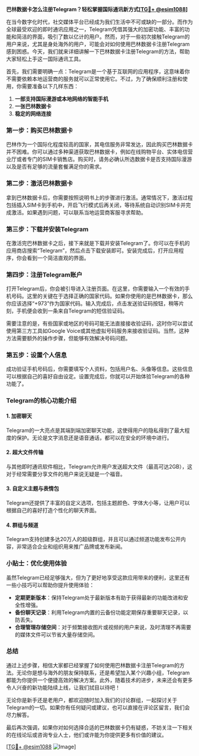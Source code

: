 **巴林数据卡怎么注册Telegram？轻松掌握国际通讯新方式[[TG💪+ @esim1088](https://t.me/s/esim1088)]**

在当今数字化时代，社交媒体平台已经成为我们生活中不可或缺的一部分。而作为全球最受欢迎的即时通讯应用之一，Telegram凭借其强大的加密功能、丰富的功能和简洁的界面，吸引了数以亿计的用户。然而，对于一些初次接触Telegram的用户来说，尤其是身处海外的用户，可能会对如何使用巴林数据卡注册Telegram感到困惑。今天，我们就来详细讲解一下巴林数据卡注册Telegram的方法，帮助大家轻松上手这一国际通讯工具。

首先，我们需要明确一点：Telegram是一个基于互联网的应用程序，这意味着你不需要依赖本地运营商的服务就可以正常使用它。不过，为了确保顺利注册和使用，你需要准备以下几样东西：

1. **一部支持国际漫游或本地网络的智能手机**
2. **一张巴林数据卡**
3. **稳定的网络连接**

### 第一步：购买巴林数据卡

巴林作为一个国际化程度较高的国家，其电信服务非常发达，因此购买巴林数据卡并不困难。你可以通过多种渠道获取巴林数据卡，例如在线购物平台、实体电信营业厅或者专门的SIM卡销售店。购买时，请务必确认所选数据卡是否支持国际漫游以及是否有足够的流量套餐满足你的需求。

### 第二步：激活巴林数据卡

拿到巴林数据卡后，你需要按照说明书上的步骤进行激活。通常情况下，激活过程包括插入SIM卡到手机中，开启飞行模式后再关闭，等待系统自动识别SIM卡并完成激活。如果遇到问题，可以联系当地运营商客服寻求帮助。

### 第三步：下载并安装Telegram

在激活完巴林数据卡之后，接下来就是下载并安装Telegram了。你可以在手机的应用商店搜索“Telegram”，然后点击下载安装即可。安装完成后，打开应用程序，你会看到一个简洁直观的界面。

### 第四步：注册Telegram账户

打开Telegram后，你会被引导进入注册页面。在这里，你需要输入一个有效的手机号码。这里的关键在于选择正确的国家代码。如果你使用的是巴林数据卡，那么你应该选择“+973”作为国家代码。输入完成后，点击发送验证码按钮，稍等片刻，手机便会收到一条来自Telegram的短信验证码。

需要注意的是，有些国家或地区的号码可能无法直接接收验证码，这时你可以尝试使用第三方工具如Google Voice或其他虚拟号码服务来接收验证码。当然，这种方法需要额外的操作步骤，但能够有效解决号码问题。

### 第五步：设置个人信息

成功验证手机号码后，你需要填写个人资料，包括用户名、头像等信息。这些信息可以根据自己的喜好自由设定。设置完成后，你就可以开始体验Telegram的各种功能了。

### Telegram的核心功能介绍

#### 1. 加密聊天
Telegram的一大亮点是其端到端加密聊天功能，这使得用户的隐私得到了最大程度的保护。无论是文字消息还是语音通话，都可以在安全的环境中进行。

#### 2. 超大文件传输
与其他即时通讯软件相比，Telegram允许用户发送超大文件（最高可达2GB），这对于经常需要分享文件的用户来说无疑是一个福音。

#### 3. 自定义主题与表情包
Telegram还提供了丰富的自定义选项，包括主题颜色、字体大小等，让用户可以根据自己的喜好打造个性化的聊天界面。

#### 4. 群组与频道
Telegram支持创建多达20万人的超级群组，并且可以通过频道功能发布公开内容，非常适合企业和组织用来推广品牌或发布新闻。

### 小贴士：优化使用体验

虽然Telegram已经足够强大，但为了更好地享受这款应用带来的便利，这里还有一些小技巧可以帮助你提升使用体验：

- **定期更新版本**：保持Telegram处于最新版本有助于获得最新的功能改进和安全性增强。
- **备份聊天记录**：利用Telegram内置的云备份功能定期保存重要聊天记录，以防丢失。
- **合理管理存储空间**：对于频繁接收图片或视频的用户来说，及时清理不再需要的媒体文件可以节省大量存储空间。

### 总结

通过上述步骤，相信大家都已经掌握了如何使用巴林数据卡注册Telegram的方法。无论你是想与海外的朋友保持联系，还是希望加入某个兴趣小组，Telegram都能为你提供一个便捷高效的解决方案。此外，随着技术的进步，未来还会有更多令人兴奋的新功能陆续上线，让我们拭目以待吧！

无论你是新手还是老用户，都欢迎随时加入我们的讨论群组，一起探讨关于Telegram的一切。如果你有任何疑问或建议，也可以直接在评论区留言，我们会尽力解答。

最后再次强调，如果你对如何选择合适的巴林数据卡仍有疑惑，不妨关注一下相关的在线论坛或咨询专业人士，他们或许能为你提供更多有价值的建议。

[[TG💪+ @esim1088](https://t.me/s/esim1088) ![Image](https://i.postimg.cc/4NQfJmqS/Snipaste-2025-05-13-00-14-12.png)]